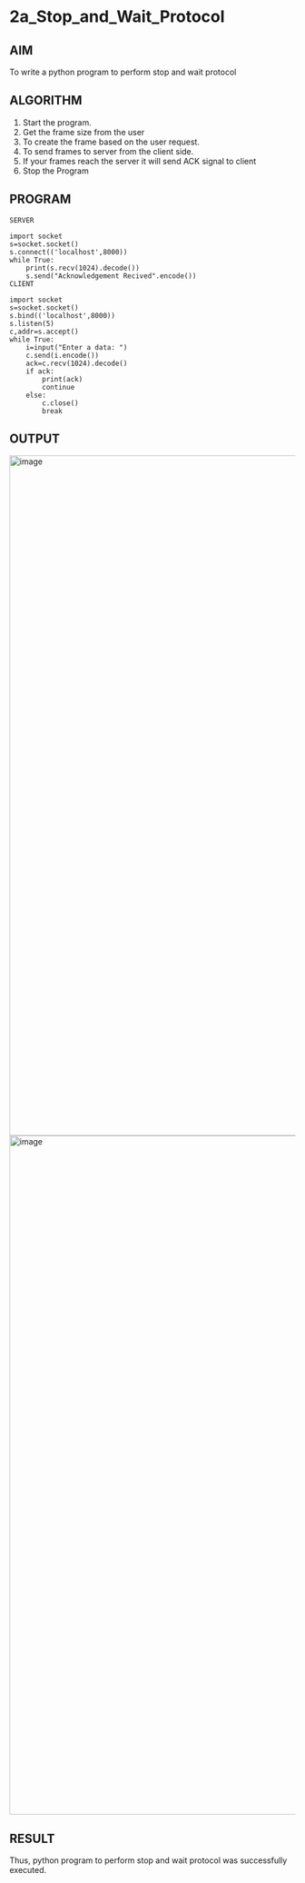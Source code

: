 # 2a_Stop_and_Wait_Protocol
## AIM 
To write a python program to perform stop and wait protocol
## ALGORITHM
1. Start the program.
2. Get the frame size from the user
3. To create the frame based on the user request.
4. To send frames to server from the client side.
5. If your frames reach the server it will send ACK signal to client
6. Stop the Program
## PROGRAM
~~~
SERVER

import socket
s=socket.socket()
s.connect(('localhost',8000))
while True:
    print(s.recv(1024).decode())
    s.send("Acknowledgement Recived".encode())
CLIENT

import socket 
s=socket.socket() 
s.bind(('localhost',8000))
s.listen(5) 
c,addr=s.accept() 
while True: 
    i=input("Enter a data: ") 
    c.send(i.encode()) 
    ack=c.recv(1024).decode() 
    if ack: 
        print(ack) 
        continue 
    else: 
        c.close() 
        break  
~~~
## OUTPUT
<img width="1919" height="1198" alt="image" src="https://github.com/user-attachments/assets/4df9b763-4f1c-4710-8674-a9d643910361" />
<img width="1918" height="1196" alt="image" src="https://github.com/user-attachments/assets/1249e78c-5c90-4dab-ac64-bdc8db2c30d7" />

## RESULT
Thus, python program to perform stop and wait protocol was successfully executed.

